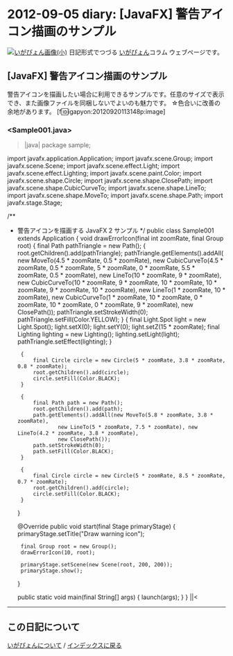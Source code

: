2012-09-05 diary: [JavaFX] 警告アイコン描画のサンプル
=====================================================================================================
[![いがぴょん画像(小)](https://igapyon.github.io/diary/images/iga200306s.jpg "いがぴょん")](https://igapyon.github.io/diary/memo/memoigapyon.html) 日記形式でつづる [いがぴょん](https://igapyon.github.io/diary/memo/memoigapyon.html)コラム ウェブページです。

## [JavaFX] 警告アイコン描画のサンプル

警告アイコンを描画したい場合に利用できるサンプルです。任意のサイズで表示でき、また画像ファイルを同梱しないでよいのも魅力です。
☆色合いに改善の余地があります。
[f:id:igapyon:20120920113148p:image]

### <Sample001.java>

>|java|
package sample;

import javafx.application.Application;
import javafx.scene.Group;
import javafx.scene.Scene;
import javafx.scene.effect.Light;
import javafx.scene.effect.Lighting;
import javafx.scene.paint.Color;
import javafx.scene.shape.Circle;
import javafx.scene.shape.ClosePath;
import javafx.scene.shape.CubicCurveTo;
import javafx.scene.shape.LineTo;
import javafx.scene.shape.MoveTo;
import javafx.scene.shape.Path;
import javafx.stage.Stage;

/**
 * 警告アイコンを描画する JavaFX 2 サンプル
 */
public class Sample001 extends Application {
    void drawErrorIcon(final int zoomRate, final Group root) {
        final Path pathTriangle = new Path();
        {
            root.getChildren().add(pathTriangle);
            pathTriangle.getElements().addAll(
                    new MoveTo(4.5 * zoomRate, 0.5 * zoomRate),
                    new CubicCurveTo(4.5 * zoomRate, 0.5 * zoomRate, 5 * zoomRate, 0 * zoomRate, 5.5 * zoomRate,
                            0.5 * zoomRate),
                    new LineTo(10 * zoomRate, 9 * zoomRate),
                    new CubicCurveTo(10 * zoomRate, 9 * zoomRate, 10 * zoomRate, 10 * zoomRate, 9 * zoomRate,
                            10 * zoomRate),
                    new LineTo(1 * zoomRate, 10 * zoomRate),
                    new CubicCurveTo(1 * zoomRate, 10 * zoomRate, 0 * zoomRate, 10 * zoomRate, 0 * zoomRate,
                            9 * zoomRate), new ClosePath());
            pathTriangle.setStrokeWidth(0);
            pathTriangle.setFill(Color.YELLOW);
        }
        {
            final Light.Spot light = new Light.Spot();
            light.setX(0);
            light.setY(0);
            light.setZ(15 * zoomRate);
            final Lighting lighting = new Lighting();
            lighting.setLight(light);
            pathTriangle.setEffect(lighting);
        }

        {
            final Circle circle = new Circle(5 * zoomRate, 3.8 * zoomRate, 0.8 * zoomRate);
            root.getChildren().add(circle);
            circle.setFill(Color.BLACK);
        }

        {
            final Path path = new Path();
            root.getChildren().add(path);
            path.getElements().addAll(new MoveTo(5.8 * zoomRate, 3.8 * zoomRate),
                    new LineTo(5 * zoomRate, 7.5 * zoomRate), new LineTo(4.2 * zoomRate, 3.8 * zoomRate),
                    new ClosePath());
            path.setStrokeWidth(0);
            path.setFill(Color.BLACK);
        }

        {
            final Circle circle = new Circle(5 * zoomRate, 8.5 * zoomRate, 0.7 * zoomRate);
            root.getChildren().add(circle);
            circle.setFill(Color.BLACK);
        }
    }

    @Override
    public void start(final Stage primaryStage) {
        primaryStage.setTitle("Draw warning icon");

        final Group root = new Group();
        drawErrorIcon(10, root);

        primaryStage.setScene(new Scene(root, 200, 200));
        primaryStage.show();
    }

    public static void main(final String[] args) {
        launch(args);
    }
}
||<


----------------------------------------------------------------------------------------------------

## この日記について
[いがぴょんについて](http://www.igapyon.jp/igapyon/diary/memo/memoigapyon.html) / [インデックスに戻る](https://igapyon.github.io/diary/idxall.html)
